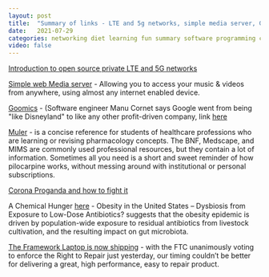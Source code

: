 ```yaml
---
layout: post
title:  "Summary of links - LTE and 5g networks, simple media server, Goomics, Muler search, gut problems"
date:   2021-07-29
categories: networking diet learning fun summary software programming code
video: false
---
```



[Introduction to open source private LTE and 5G networks](//ubuntu.com/blog/introduction-to-open-source-private-lte-and-5g-networks)

[Simple web Media server](//ampache.org/) - Allowing you to access your music & videos from anywhere, using almost any internet enabled device.

[Goomics](//goomics.net/) - (Software engineer Manu Cornet says Google went from being "like Disneyland" to like any other profit-driven company, link [here](//mashable.com/article/google-engineer-manu-cornet-comics-critique)


[Muler](//muler.pythonanywhere.com/about) - is a concise reference for students of healthcare professions who are learning or revising pharmacology concepts. The BNF, Medscape, and MIMS are commonly used professional resources, but they contain a lot of information. Sometimes all you need is a short and sweet reminder of how pilocarpine works, without messing around with institutional or personal subscriptions.

[Corona Proganda and how to fight it](//www.zerohedge.com/geopolitical/propaganda-war-and-how-fight-it)


A Chemical Hunger [here](//slimemoldtimemold.com/2021/07/20/a-chemical-hunger-part-v-livestock-antibiotics/) - Obesity in the United States – Dysbiosis from Exposure to Low-Dose Antibiotics? suggests that the obesity epidemic is driven by population-wide exposure to residual antibiotics from livestock cultivation, and the resulting impact on gut microbiota.

[The Framework Laptop is now shipping](//frame.work/blog/the-framework-laptop-is-now-shipping-and-press-reviews) - with the FTC unanimously voting to enforce the Right to Repair just yesterday, our timing couldn’t be better for delivering a great, high performance, easy to repair product.
